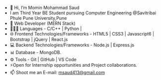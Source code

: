 - 👋 Hi, I’m Momin Mohammad Saud
-  I am Third Year BE Student pursuing Computer Engineering @Savitribai Phule Pune University,Pune
-  🔭 Web Developer (MERN Stack)
-  🧑🏻‍💻 Languages - C/C++ | Python |
- 🌐 Frontend Technologies/Frameworks - HTML5 | CSS3 | Javascript6 | Bootstrap | jQuery | React.js
- 💻 Backend Technologies/Frameworks - Node.js | Express.js
- 📊 Database - MongoDB.
- ⚙️ Tools - Git | GitHub | VS Code
- ⚡Open for Internship opportunities and Project collaborations.
- 📫 Shoot me an E-mail: msaud413@gmail.com


